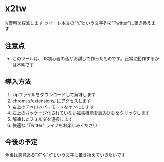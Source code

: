 # x2tw
𝕏警察を撲滅します
ツイート本文の"𝕏"という文字列を"Twitter"に置き換えます

## 注意点
- このツールは、JS初心者の私がお試しで作ったものです。正常に動作するかは不明です

## 導入方法
1. zipファイルをダウンロードして解凍します
2. chrome://extensions/ にアクセスします
3. 右上のデベロッパーモードをオンにします
4. 左上のパッケージ化されていない拡張機能を読み込むをクリックします
5. 解凍したフォルダを選択します
6. 快適な "Twitter" ライフをお楽しみください


## 今後の予定
今後は悪意ある"X"や"x"という文字も置き換えていきたいです